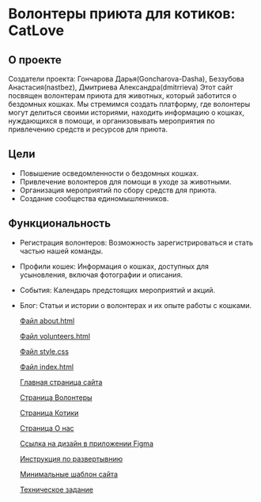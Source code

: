 # Волонтеры приюта для котиков: CatLove
## О проекте
Создатели проекта: Гончарова Дарья(Goncharova-Dasha), Беззубова Анастасия(nastbez), Дмитриева Александра(dmitrrieva)
Этот сайт посвящен волонтерам приюта для животных, который заботится о бездомных кошках. Мы стремимся создать платформу, где волонтеры могут делиться своими историями, находить информацию о кошках, нуждающихся в помощи, и организовывать мероприятия по привлечению средств и ресурсов для приюта.

## Цели

- Повышение осведомленности о бездомных кошках.
- Привлечение волонтеров для помощи в уходе за животными.
- Организация мероприятий по сбору средств для приюта.
- Создание сообщества единомышленников.

## Функциональность

- Регистрация волонтеров: Возможность зарегистрироваться и стать частью нашей команды.
- Профили кошек: Информация о кошках, доступных для усыновления, включая фотографии и описания.
- События: Календарь предстоящих мероприятий и акций.
- Блог: Статьи и истории о волонтерах и их опыте работы с кошками.


  [Файл about.html](about.html)

  [Файл volunteers.html](volunteers.html)

  [Файл style.css](style.css) 

  [Файл index.html](index.html)

  [Главная страница сайта](Главная.png)

  [Страница Волонтеры](Волонтеры.png)

  [Страница Котики](Котики.png)

  [Страница О нас](О_нас.png)

  [Ссылка на дизайн в приложении Figma](https://www.figma.com/design/kLnOFzreAaNfU9LC8lM0IN/Untitled?node-id=0-1&node-type=canvas&t=mEHf5fEtF8J7BOrw-0)

  [Инструкция по развертывнию](instr.md)

  [Минимальные шаблон сайта](https://web-school.susu.ru/goncharova/)

  [Техническое задание](inf.md)
